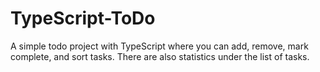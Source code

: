 # TypeScript-ToDo

A simple todo project with TypeScript where you can add, remove, mark complete, and sort tasks. There are also statistics under the list of tasks.
